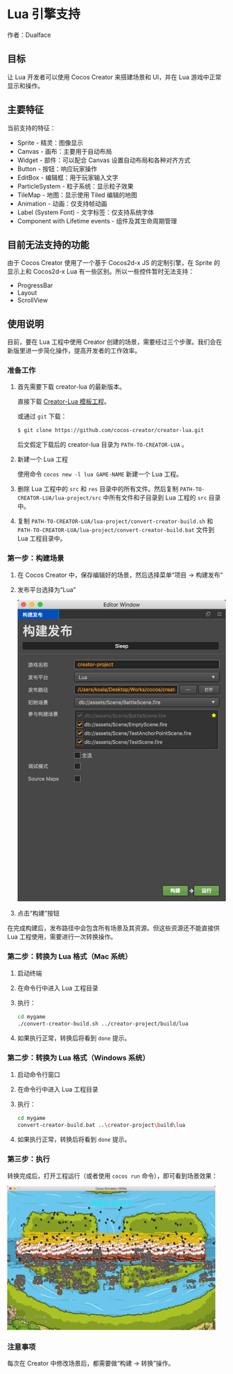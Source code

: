 # Lua 引擎支持

作者：Dualface

## 目标

让 Lua 开发者可以使用 Cocos Creator 来搭建场景和 UI，并在 Lua 游戏中正常显示和操作。

## 主要特征

当前支持的特征：

-   Sprite - 精灵：图像显示
-   Canvas - 画布：主要用于自动布局
-   Widget - 部件：可以配合 Canvas 设置自动布局和各种对齐方式
-   Button - 按钮：响应玩家操作
-   EditBox - 编辑框：用于玩家输入文字
-   ParticleSystem - 粒子系统：显示粒子效果
-   TileMap - 地图：显示使用 Tiled 编辑的地图
-   Animation - 动画：仅支持帧动画
-   Label (System Font) - 文字标签：仅支持系统字体
-   Component with Lifetime events - 组件及其生命周期管理


## 目前无法支持的功能

由于 Cocos Creator 使用了一个基于 Cocos2d-x JS 的定制引擎，在 Sprite 的显示上和 Cocos2d-x Lua 有一些区别。所以一些控件暂时无法支持：

-   ProgressBar
-   Layout
-   ScrollView


## 使用说明

目前，要在 Lua 工程中使用 Creator 创建的场景，需要经过三个步骤。我们会在新版里进一步简化操作，提高开发者的工作效率。


### 准备工作

1. 首先需要下载 creator-lua 的最新版本。

    直接下载 [Creator-Lua 模板工程](http://cocos2d-x.org/filedown/CocosCreator-Lua-v1.0)。

    或通过 `git` 下载：

    ```bash
    $ git clone https://github.com/cocos-creator/creator-lua.git
    ```

    后文假定下载后的 creator-lua 目录为 `PATH-TO-CREATOR-LUA` 。

2. 新建一个 Lua 工程

    使用命令 `cocos new -l lua GAME-NAME` 新建一个 Lua 工程。

3. 删除 Lua 工程中的 `src` 和 `res` 目录中的所有文件。然后复制 `PATH-TO-CREATOR-LUA/lua-project/src` 中所有文件和子目录到 Lua 工程的 `src` 目录中。
4. 复制 `PATH-TO-CREATOR-LUA/lua-project/convert-creator-build.sh` 和 `PATH-TO-CREATOR-LUA/lua-project/convert-creator-build.bat` 文件到 Lua 工程目录中。


### 第一步：构建场景

1. 在 Cocos Creator 中，保存编辑好的场景，然后选择菜单“项目 -> 构建发布”
2. 发布平台选择为“Lua”

    ![build](build-to-lua/build.png)

3. 点击“构建”按钮

在完成构建后，发布路径中会包含所有场景及其资源。但这些资源还不能直接供 Lua 工程使用，需要进行一次转换操作。


### 第二步：转换为 Lua 格式（Mac 系统）

1.  启动终端
2.  在命令行中进入 Lua 工程目录
3.  执行：

    ```bash
    cd mygame
    ./convert-creator-build.sh ../creator-project/build/lua
    ```

4.  如果执行正常，转换后将看到 `done` 提示。

### 第二步：转换为 Lua 格式（Windows 系统）

1.  启动命令行窗口
2.  在命令行中进入 Lua 工程目录
3.  执行：

    ```bash
    cd mygame
    convert-creator-build.bat ..\creator-project\build\lua
    ```

4.  如果执行正常，转换后将看到 `done` 提示。

### 第三步：执行

转换完成后，打开工程运行（或者使用 `cocos run` 命令），即可看到场景效果：

![](build-to-lua/play-scene.gif)


### 注意事项

每次在 Creator 中修改场景后，都需要做“构建 -> 转换”操作。

